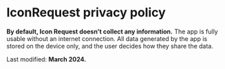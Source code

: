 # IconRequest privacy policy

**By default, Icon Request doesn't collect any information.** 
The app is fully usable without an internet connection. 
All data generated by the app is stored on the device only, 
and the user decides how they share the data.

Last modified: 
**March 2024.**
